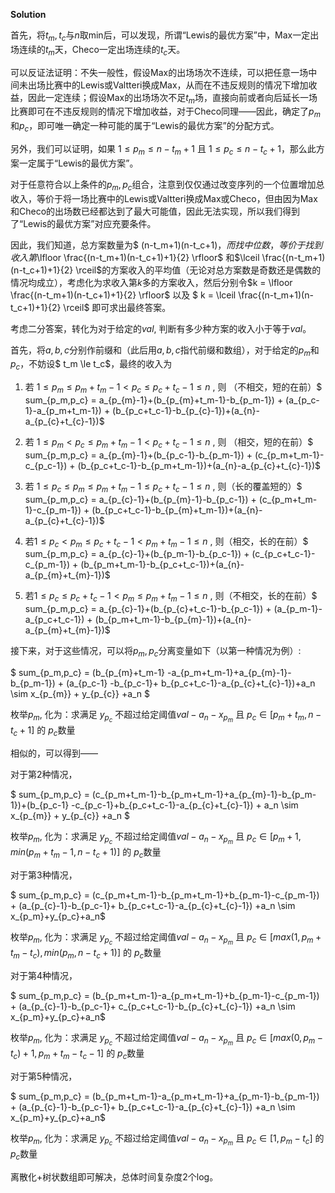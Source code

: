 **Solution**

首先，将$t_m, t_c$与$n$取min后，可以发现，所谓“Lewis的最优方案”中，Max一定出场连续的$t_m$天，Checo一定出场连续的$t_c$天。

可以反证法证明：不失一般性，假设Max的出场场次不连续，可以把任意一场中间未出场比赛中的Lewis或Valtteri换成Max，从而在不违反规则的情况下增加收益，因此一定连续；假设Max的出场场次不足$t_m$场，直接向前或者向后延长一场比赛即可在不违反规则的情况下增加收益，对于Checo同理——因此，确定了$p_m$和$p_c$，即可唯一确定一种可能的属于“Lewis的最优方案”的分配方式。

另外，我们可以证明，如果 $1 \le p_m \le n-t_m+1$ 且 $1 \le p_c \le n-t_c+1$，那么此方案一定属于“Lewis的最优方案”。

对于任意符合以上条件的$p_m, p_c$组合，注意到仅仅通过改变序列的一个位置增加总收入，等价于将一场比赛中的Lewis或Valtteri换成Max或Checo，但由因为Max和Checo的出场数已经都达到了最大可能值，因此无法实现，所以我们得到了“Lewis的最优方案”对应充要条件。

因此，我们知道，总方案数量为$ (n-t_m+1)(n-t_c+1)$，而找中位数，等价于找到收入第$\lfloor \frac{(n-t_m+1)(n-t_c+1)+1}{2} \rfloor$ 和$\lceil \frac{(n-t_m+1)(n-t_c+1)+1}{2} \rceil$的方案收入的平均值（无论对总方案数是奇数还是偶数的情况均成立），考虑化为求收入第$k$多的方案收入，然后分别令$k = \lfloor \frac{(n-t_m+1)(n-t_c+1)+1}{2} \rfloor$ 以及 $ k = \lceil \frac{(n-t_m+1)(n-t_c+1)+1}{2} \rceil$ 即可求出最终答案。



考虑二分答案，转化为对于给定的$val$, 判断有多少种方案的收入小于等于$val$。

首先，将$a,b,c$分别作前缀和（此后用$a,b,c$指代前缀和数组），对于给定的$p_m$和$p_c$，不妨设$ t_m \le t_c$，最终的收入为

1. 若 $1 \le p_m \le p_m+t_m-1 < p_c \le p_c+t_c-1 \le n$ ,  则 （不相交，短的在前）$ sum_{p_m,p_c} = a_{p_{m}-1}+(b_{p_{m}+t_m-1}-b_{p_m-1}) + (a_{p_c-1}-a_{p_m+t_m-1}) + (b_{p_c+t_c-1}-b_{p_{c}-1})+(a_{n}-a_{p_{c}+t_{c}-1})$

2. 若 $1 \le p_m < p_c \le p_m+t_m-1 <  p_c+t_c-1 \le n$ ,  则 （相交，短的在前）$ sum_{p_m,p_c} = a_{p_{m}-1}+(b_{p_c-1}-b_{p_m-1}) + (c_{p_m+t_m-1}-c_{p_c-1}) + (b_{p_c+t_c-1}-b_{p_m+t_m-1})+(a_{n}-a_{p_{c}+t_{c}-1})$

3. 若 $1 \le p_c \le p_m \le p_m+t_m-1 \le p_c+t_c-1 \le n$ ,  则（长的覆盖短的）$ sum_{p_m,p_c} = a_{p_{c}-1}+(b_{p_{m}-1}-b_{p_c-1}) + (c_{p_m+t_m-1}-c_{p_m-1}) + (b_{p_c+t_c-1}-b_{p_{m}+t_m-1})+(a_{n}-a_{p_{c}+t_{c}-1})$

4. 若$1 \le p_c < p_m \le p_c+t_c-1 < p_m+t_m-1 \le n$ ,  则（相交，长的在前）$ sum_{p_m,p_c} = a_{p_{c}-1}+(b_{p_m-1}-b_{p_c-1}) + (c_{p_c+t_c-1}-c_{p_m-1}) + (b_{p_m+t_m-1}-b_{p_c+t_c-1})+(a_{n}-a_{p_{m}+t_{m}-1})$

5. 若$1 \le p_c \le p_c+t_c-1 < p_m \le p_m+t_m-1 \le n$ ,  则（不相交，长的在前）$ sum_{p_m,p_c} = a_{p_{c}-1}+(b_{p_{c}+t_c-1}-b_{p_c-1}) + (a_{p_m-1}-a_{p_c+t_c-1}) + (b_{p_m+t_m-1}-b_{p_{m}-1})+(a_{n}-a_{p_{m}+t_{m}-1})$

   

接下来，对于这些情况，可以将$p_m,p_c$分离变量如下（以第一种情况为例）:

$ sum_{p_m,p_c} = (b_{p_{m}+t_m-1} -a_{p_m+t_m-1}+a_{p_{m}-1}-b_{p_m-1}) + (a_{p_c-1} -b_{p_c-1}+ b_{p_c+t_c-1}-a_{p_{c}+t_{c}-1})+a_n \sim x_{p_{m}} + y_{p_{c}} +a_n $

枚举$p_m$,   化为：求满足 $y_{p_{c}}$ 不超过给定阈值$val-a_n-x_{p_m}$ 且 $p_c \in [p_m+t_m, n-t_c+1]$ 的 $p_c$数量 

相似的，可以得到——

对于第2种情况，

$ sum_{p_m,p_c} = (c_{p_m+t_m-1}-b_{p_m+t_m-1}+a_{p_{m}-1}-b_{p_m-1})+(b_{p_c-1} -c_{p_c-1}+b_{p_c+t_c-1}-a_{p_{c}+t_{c}-1}) + a_n \sim x_{p_{m}} + y_{p_{c}} +a_n $

枚举$p_m$,   化为：求满足 $y_{p_{c}}$ 不超过给定阈值$val-a_n-x_{p_m}$ 且 $p_c \in [p_m+1,  min(p_m+t_m-1, n-t_c+1)]$ 的 $p_c$数量 

对于第3种情况，

$ sum_{p_m,p_c} =  (c_{p_m+t_m-1}-b_{p_m+t_m-1}+b_{p_m-1}-c_{p_m-1}) + (a_{p_{c}-1}-b_{p_c-1}+ b_{p_c+t_c-1}-a_{p_{c}+t_{c}-1}) +a_n \sim x_{p_m}+y_{p_c}+a_n$

枚举$p_m$,   化为：求满足 $y_{p_{c}}$ 不超过给定阈值$val-a_n-x_{p_m}$ 且 $p_c \in [max(1,p_m+t_m-t_c),min(p_m,n-t_c+1)]$ 的 $p_c$数量 

对于第4种情况，

$ sum_{p_m,p_c} =  (b_{p_m+t_m-1}-a_{p_m+t_m-1}+b_{p_m-1}-c_{p_m-1}) + (a_{p_{c}-1}-b_{p_c-1}+ c_{p_c+t_c-1}-b_{p_{c}+t_{c}-1}) +a_n \sim x_{p_m}+y_{p_c}+a_n$

枚举$p_m$,   化为：求满足 $y_{p_{c}}$ 不超过给定阈值$val-a_n-x_{p_m}$ 且 $p_c \in [max(0,p_m-t_c)+1, p_m+t_m-t_c-1]$ 的 $p_c$数量 

对于第5种情况，

$ sum_{p_m,p_c} =  (b_{p_m+t_m-1}-a_{p_m+t_m-1}+a_{p_m-1}-b_{p_m-1}) + (a_{p_{c}-1}-b_{p_c-1}+ b_{p_c+t_c-1}-a_{p_{c}+t_{c}-1}) +a_n \sim x_{p_m}+y_{p_c}+a_n$

枚举$p_m$,   化为：求满足 $y_{p_{c}}$ 不超过给定阈值$val-a_n-x_{p_m}$ 且 $p_c \in [1,p_m-t_c]$ 的 $p_c$数量



离散化+树状数组即可解决，总体时间复杂度2个log。

